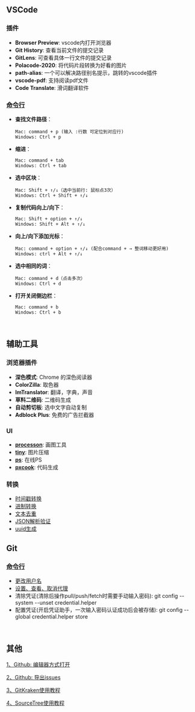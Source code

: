 ## VSCode
### 插件
* **Browser Preview**: vscode内打开浏览器
* **Git History**: 查看当前文件的提交记录
* **GitLens**: 可查看具体一行文件的提交记录
* **Polacode-2020**: 将代码片段转换为好看的图片
* **path-alias**: 一个可以解决路径别名提示，跳转的vscode插件
* **vscode-pdf**: 支持阅读pdf文件
* **Code Translate**: 滑词翻译软件

### [命令行](https://juejin.cn/post/6844904000525959182#heading-4)
* **查找文件路径**：
    ```
    Mac: command + p (输入 :行数 可定位到对应行)
    Windows: Ctrl + p 
    ```
* **缩进**： 
    ```
    Mac: command + tab
    Windows: Ctrl + tab
    ```

* **选中区块**：
    ```
    Mac: Shift + ↑/↓（选中当前行: 鼠标点3次）
    Windows: Ctrl + Shift + ↑/↓ 
    ```
* **复制代码向上/向下**：
    ```
    Mac: Shift + option + ↑/↓ 
    Windows: Shift + Alt + ↑/↓ 
    ```
* **向上/向下添加光标**：
    ```
    Mac: command + option + ↑/↓ (配合command + → 整词移动更好用)
    Windows: ctrl + Alt + ↑/↓ 
    ```

* **选中相同的词**： 
    ```
    Mac: command + d（点击多次）
    Windows: Ctrl + d 
    ```
* **打开关闭侧边栏**：
    ```
    Mac: command + b
    Windows: Ctrl + b 
    ```
<br/>

## 辅助工具

### 浏览器插件
* **深色模式**: Сhrome 的深色阅读器
* **ColorZilla**: 取色器
* **ImTranslator**: 翻译，字典，声音
* **草料二维码**: 二维码生成
* **自动剪切板**: 选中文字自动复制
* **Adblock Plus**: 免费的广告拦截器

### UI
* **[processon](https://www.processon.com/login)**: 画图工具
* **[tiny](https://tinyjpg.com/)**: 图片压缩
* **[ps](https://www.photopea.com/)**: 在线PS
* **[pxcook](https://fancynode.com.cn/pxcook)**: 代码生成

### 转换
* [时间戳转换](https://tool.lu/timestamp/)
* [进制转换](https://tool.oschina.net/hexconvert)
* [文本去重](https://www.dute.org/text-remove-duplicates)
* [JSON解析验证](https://www.json.cn/)
* [uuid生成](https://1024tools.com/uuid?)


## Git
### [命令行](https://www.bookstack.cn/read/git-tutorial/docs-branch.md)
* [更改用户名](https://docs.github.com/zh/get-started/getting-started-with-git/setting-your-username-in-git?platform=mac)
* [设置、查看、取消代理](https://www.cnblogs.com/yongy1030/p/11699086.html)
* 清除凭证(清除后操作pull/push/fetch时需要手动输入密码): git config --system --unset credential.helper
* 配置凭证(开启凭证助手，一次输入密码认证成功后会被存储): git config --global credential.helper store

<br/>

## 其他
[1、Github: 编辑器方式打开](https://github1s.com/yang1212/Bill)

[2、Github: 导出issues](https://gissue.github.io/)

[3、GitKraken使用教程](https://www.jianshu.com/p/b7e7897aae14)

[4、SourceTree使用教程](https://www.jianshu.com/p/a1d5645e11ad)

